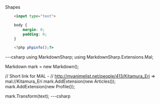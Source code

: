 Shapes
```html
    <input type="text">
```

```css
    body {
        margin: 0;
        padding: 0;
    }
```

```php
    <?php phpinfo();?>
```
---csharp
using MarkdownSharp;
using MarkdownSharp.Extensions.Mal;

Markdown mark = new Markdown();

// Short link for MAL - 
// http://myanimelist.net/people/413/Kitamura_Eri => mal://Kitamura_Eri
mark.AddExtension(new Articles()); 
mark.AddExtension(new Profile());

mark.Transform(text);
---csharp
